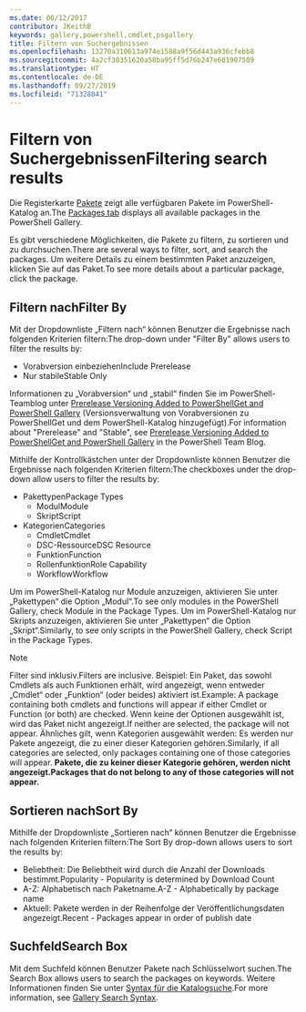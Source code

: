 ```yaml
---
ms.date: 06/12/2017
contributor: JKeithB
keywords: gallery,powershell,cmdlet,psgallery
title: Filtern von Suchergebnissen
ms.openlocfilehash: 13270a310613a974e1588a9f56d443a936cfebb8
ms.sourcegitcommit: 4a2cf30351620a58ba95ff5d76b247e601907589
ms.translationtype: HT
ms.contentlocale: de-DE
ms.lasthandoff: 09/27/2019
ms.locfileid: "71328041"
---
```

# <a name="filtering-search-results"></a><span data-ttu-id="39f10-103">Filtern von Suchergebnissen</span><span class="sxs-lookup"><span data-stu-id="39f10-103">Filtering search results</span></span>

<span data-ttu-id="39f10-104">Die Registerkarte [Pakete](https://www.powershellgallery.com/packages) zeigt alle verfügbaren Pakete im PowerShell-Katalog an.</span><span class="sxs-lookup"><span data-stu-id="39f10-104">The [Packages tab](https://www.powershellgallery.com/packages) displays all available packages in the PowerShell Gallery.</span></span>

<span data-ttu-id="39f10-105">Es gibt verschiedene Möglichkeiten, die Pakete zu filtern, zu sortieren und zu durchsuchen.</span><span class="sxs-lookup"><span data-stu-id="39f10-105">There are several ways to filter, sort, and search the packages.</span></span>
<span data-ttu-id="39f10-106">Um weitere Details zu einem bestimmten Paket anzuzeigen, klicken Sie auf das Paket.</span><span class="sxs-lookup"><span data-stu-id="39f10-106">To see more details about a particular package, click the package.</span></span>

## <a name="filter-by"></a><span data-ttu-id="39f10-107">Filtern nach</span><span class="sxs-lookup"><span data-stu-id="39f10-107">Filter By</span></span>

<span data-ttu-id="39f10-108">Mit der Dropdownliste „Filtern nach“ können Benutzer die Ergebnisse nach folgenden Kriterien filtern:</span><span class="sxs-lookup"><span data-stu-id="39f10-108">The drop-down under "Filter By" allows users to filter the results by:</span></span>
- <span data-ttu-id="39f10-109">Vorabversion einbeziehen</span><span class="sxs-lookup"><span data-stu-id="39f10-109">Include Prerelease</span></span>
- <span data-ttu-id="39f10-110">Nur stabile</span><span class="sxs-lookup"><span data-stu-id="39f10-110">Stable Only</span></span>

<span data-ttu-id="39f10-111">Informationen zu „Vorabversion“ und „stabil“ finden Sie im PowerShell-Teamblog unter [Prerelease Versioning Added to PowerShellGet and PowerShell Gallery](https://blogs.msdn.microsoft.com/powershell/2017/12/05/prerelease-versioning-added-to-powershellget-and-powershell-gallery/) (Versionsverwaltung von Vorabversionen zu PowerShellGet und dem PowerShell-Katalog hinzugefügt).</span><span class="sxs-lookup"><span data-stu-id="39f10-111">For information about "Prerelease" and "Stable", see [Prerelease Versioning Added to PowerShellGet and PowerShell Gallery](https://blogs.msdn.microsoft.com/powershell/2017/12/05/prerelease-versioning-added-to-powershellget-and-powershell-gallery/) in the PowerShell Team Blog.</span></span>

<span data-ttu-id="39f10-112">Mithilfe der Kontrollkästchen unter der Dropdownliste können Benutzer die Ergebnisse nach folgenden Kriterien filtern:</span><span class="sxs-lookup"><span data-stu-id="39f10-112">The checkboxes under the drop-down allow users to filter the results by:</span></span>
- <span data-ttu-id="39f10-113">Pakettypen</span><span class="sxs-lookup"><span data-stu-id="39f10-113">Package Types</span></span>
  - <span data-ttu-id="39f10-114">Modul</span><span class="sxs-lookup"><span data-stu-id="39f10-114">Module</span></span>
  - <span data-ttu-id="39f10-115">Skript</span><span class="sxs-lookup"><span data-stu-id="39f10-115">Script</span></span>
- <span data-ttu-id="39f10-116">Kategorien</span><span class="sxs-lookup"><span data-stu-id="39f10-116">Categories</span></span>
  - <span data-ttu-id="39f10-117">Cmdlet</span><span class="sxs-lookup"><span data-stu-id="39f10-117">Cmdlet</span></span>
  - <span data-ttu-id="39f10-118">DSC-Ressource</span><span class="sxs-lookup"><span data-stu-id="39f10-118">DSC Resource</span></span>
  - <span data-ttu-id="39f10-119">Funktion</span><span class="sxs-lookup"><span data-stu-id="39f10-119">Function</span></span>
  - <span data-ttu-id="39f10-120">Rollenfunktion</span><span class="sxs-lookup"><span data-stu-id="39f10-120">Role Capability</span></span>
  - <span data-ttu-id="39f10-121">Workflow</span><span class="sxs-lookup"><span data-stu-id="39f10-121">Workflow</span></span>

<span data-ttu-id="39f10-122">Um im PowerShell-Katalog nur Module anzuzeigen, aktivieren Sie unter „Pakettypen“ die Option „Modul“.</span><span class="sxs-lookup"><span data-stu-id="39f10-122">To see only modules in the PowerShell Gallery, check Module in the Package Types.</span></span>
<span data-ttu-id="39f10-123">Um im PowerShell-Katalog nur Skripts anzuzeigen, aktivieren Sie unter „Pakettypen“ die Option „Skript“.</span><span class="sxs-lookup"><span data-stu-id="39f10-123">Similarly, to see only scripts in the PowerShell Gallery, check Script in the Package Types.</span></span>

> [!NOTE]
> <span data-ttu-id="39f10-124">Filter sind inklusiv.</span><span class="sxs-lookup"><span data-stu-id="39f10-124">Filters are inclusive.</span></span>
> <span data-ttu-id="39f10-125">Beispiel: Ein Paket, das sowohl Cmdlets als auch Funktionen erhält, wird angezeigt, wenn entweder „Cmdlet“ oder „Funktion“ (oder beides) aktiviert ist.</span><span class="sxs-lookup"><span data-stu-id="39f10-125">Example: A package containing both cmdlets and functions will appear if either Cmdlet or Function (or both) are checked.</span></span>
> <span data-ttu-id="39f10-126">Wenn keine der Optionen ausgewählt ist, wird das Paket nicht angezeigt.</span><span class="sxs-lookup"><span data-stu-id="39f10-126">If neither are selected, the package will not appear.</span></span>
> <span data-ttu-id="39f10-127">Ähnliches gilt, wenn Kategorien ausgewählt werden: Es werden nur Pakete angezeigt, die zu einer dieser Kategorien gehören.</span><span class="sxs-lookup"><span data-stu-id="39f10-127">Similarly, if all categories are selected, only packages containing one of those categories will appear.</span></span>
> <span data-ttu-id="39f10-128">**Pakete, die zu keiner dieser Kategorie gehören, werden nicht angezeigt.**</span><span class="sxs-lookup"><span data-stu-id="39f10-128">**Packages that do not belong to any of those categories will not appear.**</span></span>

## <a name="sort-by"></a><span data-ttu-id="39f10-129">Sortieren nach</span><span class="sxs-lookup"><span data-stu-id="39f10-129">Sort By</span></span>

<span data-ttu-id="39f10-130">Mithilfe der Dropdownliste „Sortieren nach“ können Benutzer die Ergebnisse nach folgenden Kriterien filtern:</span><span class="sxs-lookup"><span data-stu-id="39f10-130">The Sort By drop-down allows users to sort the results by:</span></span>
- <span data-ttu-id="39f10-131">Beliebtheit: Die Beliebtheit wird durch die Anzahl der Downloads bestimmt.</span><span class="sxs-lookup"><span data-stu-id="39f10-131">Popularity - Popularity is determined by Download Count</span></span>
- <span data-ttu-id="39f10-132">A-Z: Alphabetisch nach Paketname.</span><span class="sxs-lookup"><span data-stu-id="39f10-132">A-Z - Alphabetically by package name</span></span>
- <span data-ttu-id="39f10-133">Aktuell: Pakete werden in der Reihenfolge der Veröffentlichungsdaten angezeigt.</span><span class="sxs-lookup"><span data-stu-id="39f10-133">Recent - Packages appear in order of publish date</span></span>

## <a name="search-box"></a><span data-ttu-id="39f10-134">Suchfeld</span><span class="sxs-lookup"><span data-stu-id="39f10-134">Search Box</span></span>

<span data-ttu-id="39f10-135">Mit dem Suchfeld können Benutzer Pakete nach Schlüsselwort suchen.</span><span class="sxs-lookup"><span data-stu-id="39f10-135">The Search Box allows users to search the packages on keywords.</span></span>
<span data-ttu-id="39f10-136">Weitere Informationen finden Sie unter [Syntax für die Katalogsuche](search-syntax.md).</span><span class="sxs-lookup"><span data-stu-id="39f10-136">For more information, see [Gallery Search Syntax](search-syntax.md).</span></span>
